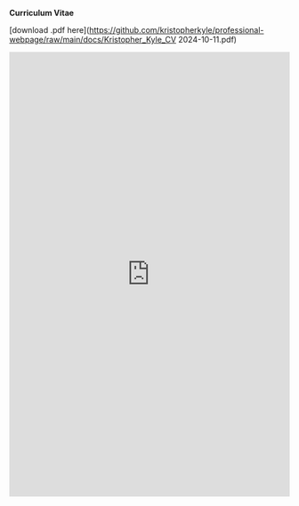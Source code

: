 **Curriculum Vitae**

[download .pdf here](https://github.com/kristopherkyle/professional-webpage/raw/main/docs/Kristopher_Kyle_CV 2024-10-11.pdf)

<embed src="https://kristopherkyle.github.io//professional-webpage/docs/Kristopher_Kyle_CV 2024-10-11.pdf" width="100%" height="800px" type="application/pdf" />
